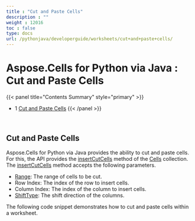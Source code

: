 ```yaml
---
title : "Cut and Paste Cells" 
description : "" 
weight : 12016 
toc : false
type: docs
url: /pythonjava/developerguide/worksheets/cut+and+paste+cells/
---
```


# Aspose.Cells for Python via Java : Cut and Paste Cells


{{< panel title="Contents Summary" style="primary" >}}
*   1 [Cut and Paste Cells](#cut-and-paste-cells)
{{< /panel >}}
 

 

## Cut and Paste Cells

Aspose.Cells for Python via Java provides the ability to cut and paste cells. For this, the API provides the [insertCutCells](https://docs.aspose.com/apireference.aspose.com/cells/python/asposecells.api/cells#insertCutCells(com.aspose.cells.Range,%20int,%20int,%20int)) method of the [Cells](https://apireference.aspose.com/cells/python/asposecells.api/Cells) collection. The [insertCutCells](https://docs.aspose.com/apireference.aspose.com/cells/python/asposecells.api/cells#insertCutCells(com.aspose.cells.Range,%20int,%20int,%20int)) method accepts the following parameters.

*   [Range](https://docs.aspose.com/apireference.aspose.com/cells/python/asposecells.api/Range): The range of cells to be cut.
*   Row Index: The index of the row to insert cells.
*   Column Index: The index of the column to insert cells.
*   [ShiftType](https://apireference.aspose.com/error/404?path=cells/python/com.aspose.cells/ShiftType): The shift direction of the columns.

The following code snippet demonstrates how to cut and paste cells within a worksheet.

